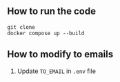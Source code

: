 ## How to run the code

```
git clone 
docker compose up --build
```

## How to modify to emails

1. Update `TO_EMAIL` in `.env` file
